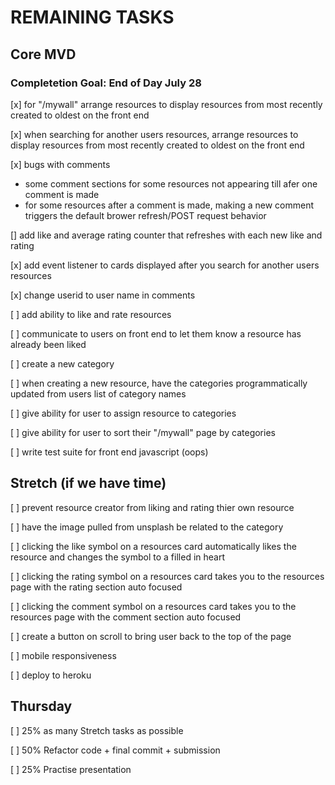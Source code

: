 # REMAINING TASKS

## Core MVD

### Completetion Goal: End of Day July 28

[x] for "/mywall" arrange resources to display resources from most recently created to oldest on the front end

[x] when searching for another users resources, arrange resources to display resources from most recently created to oldest on the front end

[x] bugs with comments

- some comment sections for some resources not appearing till afer one comment is made
- for some resources after a comment is made, making a new comment triggers the default brower refresh/POST request behavior

[] add like and average rating counter that refreshes with each new like and rating

[x] add event listener to cards displayed after you search for another users resources

[x] change userid to user name in comments

[ ] add ability to like and rate resources

[ ] communicate to users on front end to let them know a resource has already been liked

[ ] create a new category

[ ] when creating a new resource, have the categories programmatically updated from users list of category names

[ ] give ability for user to assign resource to categories

[ ] give ability for user to sort their "/mywall" page by categories

[ ] write test suite for front end javascript (oops)

## Stretch (if we have time)

[ ] prevent resource creator from liking and rating thier own resource

[ ] have the image pulled from unsplash be related to the category

[ ] clicking the like symbol on a resources card automatically likes the resource and changes the symbol to a filled in heart

[ ] clicking the rating symbol on a resources card takes you to the resources page with the rating section auto focused

[ ] clicking the comment symbol on a resources card takes you to the resources page with the comment section auto focused

[ ] create a button on scroll to bring user back to the top of the page

[ ] mobile responsiveness

[ ] deploy to heroku

## Thursday

[ ] 25% as many Stretch tasks as possible

[ ] 50% Refactor code + final commit + submission

[ ] 25% Practise presentation

